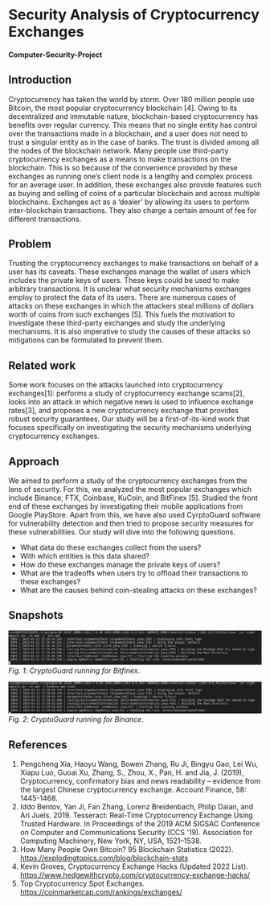 # Security Analysis of Cryptocurrency Exchanges
#### Computer-Security-Project

## Introduction

Cryptocurrency has taken the world by storm. Over 180 million people use Bitcoin, the most popular cryptocurrency blockchain [4]. Owing to its decentralized and immutable nature, blockchain-based cryptocurrency has benefits over regular currency. This means that no single entity has control over the transactions made in a blockchain, and a user does not need to trust a singular entity as in the case of banks. The trust is divided among all the nodes of the blockchain network. Many people use third-party cryptocurrency exchanges as a means to make transactions on the blockchain. This is so because of the convenience provided by these exchanges as running one’s client node is a lengthy and complex process for an average user. In addition, these exchanges also provide features such as buying and selling of coins of a particular blockchain and across multiple blockchains. Exchanges act as a ‘dealer' by allowing its users to perform inter-blockchain transactions. They also charge a certain amount of fee for different transactions.
 
## Problem

Trusting the cryptocurrency exchanges to make transactions on behalf of a user has its caveats. These exchanges manage the wallet of users which includes the private keys of users. These keys could be used to make arbitrary transactions. It is unclear what security mechanisms exchanges employ to protect the data of its users. There are numerous cases of attacks on these exchanges in which the attackers steal millions of dollars worth of coins from such exchanges [5]. This fuels the motivation to investigate these third-party exchanges and study the underlying mechanisms. It is also imperative to study the causes of these attacks so mitigations can be formulated to prevent them.

## Related work

Some work focuses on the attacks launched into cryptocurrency exchanges[1]:  performs a study of cryptocurrency exchange scams[2], looks into an attack in which negative news is used to influence exchange rates[3], and proposes a new cryptocurrency exchange that provides robust security guarantees. Our study will be a first-of-its-kind work that focuses specifically on investigating the security mechanisms underlying cryptocurrency exchanges.

## Approach

We aimed to perform a study of the cryptocurrency exchanges from the lens of security. For this, we analyzed the most popular exchanges which include Binance, FTX, Coinbase, KuCoin, and BitFinex [5]. Studied the front end of these exchanges by investigating their mobile applications from Google PlayStore. Apart from this, we have also used CyrptoGuard software for vulnerability detection and then tried to propose security measures for these vulnerabilities. Our study will dive into the following questions.

* What data do these exchanges collect from the users?
* With which entities is this data shared?
* How do these exchanges manage the private keys of users? 
* What are the tradeoffs when users try to offload their transactions to these exchanges?
* What are the causes behind coin-stealing attacks on these exchanges?

## Snapshots

![CryptoGuard running for Bitfinex](/images/image1.jpeg)
*Fig. 1*: *CryptoGuard running for Bitfinex*.

![CryptoGuard running for Binance](/images/image2.jpeg)
*Fig. 2*: *CryptoGuard running for Binance*.

## References

1. Pengcheng Xia, Haoyu Wang, Bowen Zhang, Ru Ji, Bingyu Gao, Lei Wu, Xiapu Luo, Guoai Xu, Zhang, S., Zhou, X., Pan, H. and Jia, J. (2019), Cryptocurrency, confirmatory bias and news readability – evidence from the largest Chinese cryptocurrency exchange. Account Finance, 58: 1445-1468.
2. Iddo Bentov, Yan Ji, Fan Zhang, Lorenz Breidenbach, Philip Daian, and Ari Juels. 2019. Tesseract: Real-Time Cryptocurrency Exchange Using Trusted Hardware. In Proceedings of the 2019 ACM SIGSAC Conference on Computer and Communications Security (CCS '19). Association for Computing Machinery, New York, NY, USA, 1521–1538.
3. How Many People Own Bitcoin? 95 Blockchain Statistics (2022). https://explodingtopics.com/blog/blockchain-stats
4. Kevin Groves, Cryptocurrency Exchange Hacks (Updated 2022 List). https://www.hedgewithcrypto.com/cryptocurrency-exchange-hacks/
5. Top Cryptocurrency Spot Exchanges. https://coinmarketcap.com/rankings/exchanges/
